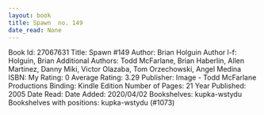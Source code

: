 ```yaml
---
layout: book
title: Spawn  no. 149
date_read: None
---
```


Book Id: 27067631
Title: Spawn #149
Author: Brian Holguin
Author l-f: Holguin, Brian
Additional Authors: Todd McFarlane, Brian Haberlin, Allen Martinez, Danny Miki, Victor Olazaba, Tom Orzechowski, Angel  Medina
ISBN: 
My Rating: 0
Average Rating: 3.29
Publisher: Image - Todd McFarlane Productions
Binding: Kindle Edition
Number of Pages: 21
Year Published: 2005
Date Read: 
Date Added: 2020/04/02
Bookshelves: kupka-wstydu
Bookshelves with positions: kupka-wstydu (#1073)

